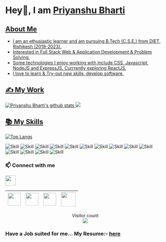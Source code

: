 # Hey👋, I am <a href="https://py605.github.io/portfolio-website/" target="_blank"> Priyanshu Bharti

## About Me
  * I am an ethusiastic learner and am pursuing B.Tech (C.S.E.) from DIET, Rishikesh (2019-2023).
  * Interested in Full Stack Web & Application Development & Problem Solving.
  * Some technologies I enjoy working with include CSS, Javascript, NodeJS and ExpressJS. Currrently exploring ReactJS.
  * I love to learn & Try-out new skills, develop software.

## ✍ My Work
![Priyanshu Bharti's github stats](https://github-readme-stats.vercel.app/api?username=py605&show_icons=true&theme=radical)
 ![](https://activity-graph.herokuapp.com/graph?username=py605&theme=react-dark&hide_border=true&area=true)


## 📚 My Skills
  [![Top Langs](https://github-readme-stats.vercel.app/api/top-langs/?username=py605&layout=compact&show_icons=true&theme=radical)](https://github.com/py605/py605)
  
![Skill](https://img.shields.io/badge/HTML5-E34F26?style=for-the-badge&logo=html5&logoColor=white)
![Skill](https://img.shields.io/badge/CSS3-1572B6?style=for-the-badge&logo=css3&logoColor=white)
![Skill](https://img.shields.io/badge/JavaScript-323330?style=for-the-badge&logo=javascript&logoColor=F7DF1E)
![Skill](https://img.shields.io/badge/Mongo-db-ffca28?style=for-the-badge&logo=mongodb&logoColor=white)
![Skill](https://img.shields.io/badge/Express.js-0078D4?style=for-the-badge&logo=express.js&logoColor=white)
  ![Skill](https://img.shields.io/badge/React.Js-61DBFB?style=for-the-badge&logo=react&logoColor=white)
![Skill](https://img.shields.io/badge/Node.js-43853D?style=for-the-badge&logo=node.js&logoColor=white)
  ![Skill](https://img.shields.io/badge/C-ffca28?style=for-the-badge&logo=c&logoColor=white)
![Skill](https://img.shields.io/badge/Java-ED8B00?style=for-the-badge&logo=java&logoColor=white)
  ![Skill](https://img.shields.io/badge/Python-D83B01?style=for-the-badge&logo=python&logoColor=white)
![Skill](https://img.shields.io/badge/Bootstrap-563D7C?style=for-the-badge&logo=bootstrap&logoColor=white)
![Skill](https://img.shields.io/badge/Material--UI-0081CB?style=for-the-badge&logo=material-ui&logoColor=white)
![Skill](https://img.shields.io/badge/Heroku-430098?style=for-the-badge&logo=heroku&logoColor=white)
![Skill](https://img.shields.io/badge/Git-F05032?style=for-the-badge&logo=git&logoColor=white)


  
### 📫 Connect with me
<img align="center" src="https://raw.githubusercontent.com/ShahriarShafin/ShahriarShafin/main/Assets/handshake.gif" height="32">
  
  <a href="mailto:pryanshubharti9412@gmail.com" target="_blank"><img src="https://user-images.githubusercontent.com/67560900/142841436-2ec3fd04-8b20-45c3-b8e0-582b0f92641b.png" width="40"></a>|<a href="https://www.linkedin.com/in/priyanshu-bharti-a253941b0/" target="_blank"><img src="https://cdn2.iconfinder.com/data/icons/social-media-2285/512/1_Linkedin_unofficial_colored_svg-128.png" width="40"></a>|<a href="https://twitter.com/py605" target="_blank"><img src="https://cdn2.iconfinder.com/data/icons/social-media-2285/512/1_Twitter3_colored_svg-128.png" width="40"></a>|<a href="https://leetcode.com/py605/" target="_blank"><img src="https://cdn.iconscout.com/icon/free/png-256/leetcode-3628885-3030025.png" width="45">
|--|--|--|--|

<p align="center"> 
  Visitor count<br>
  <img src="https://profile-counter.glitch.me/py605/count.svg" />
</p>
<h3>Have a Job suited for me... My Resume:- <a href="https://drive.google.com/file/d/1mIpsVyvV4WxBEJIzovs8pJvvUHeN55pZ/view?usp=sharing">here</a></h3>
